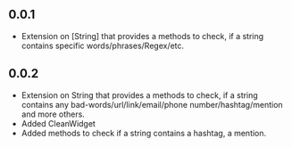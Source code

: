 ## 0.0.1
* Extension on [String] that provides a methods to check, if a string contains specific words/phrases/Regex/etc.

## 0.0.2
* Extension on String that provides a methods to check, if a string contains any bad-words/url/link/email/phone number/hashtag/mention and more others.
* Added CleanWidget
* Added methods to check if a string contains a hashtag, a mention.